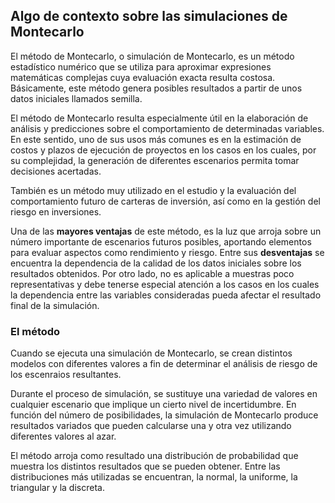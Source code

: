 ## Algo de contexto sobre las simulaciones de Montecarlo

El método de Montecarlo, o simulación de Montecarlo, es un método estadístico numérico que se utiliza para aproximar expresiones matemáticas complejas cuya evaluación exacta resulta costosa. Básicamente, este método genera posibles resultados a partir de unos datos iniciales llamados semilla.

El método de Montecarlo resulta especialmente útil en la elaboración de análisis y predicciones sobre el comportamiento de determinadas variables. En este sentido, uno de sus usos más comunes es en la estimación de costos y plazos de ejecución de proyectos en los casos en los cuales, por su complejidad, la generación de diferentes escenarios permita tomar decisiones acertadas.

También es un método muy utilizado en el estudio y la evaluación del comportamiento futuro de carteras de inversión, así  como en la gestión del riesgo en inversiones.

 Una de las **mayores ventajas** de este método, es la luz que arroja sobre un número importante de escenarios futuros posibles, aportando elementos para evaluar aspectos como rendimiento y riesgo. Entre sus **desventajas** se encuentra la dependencia de la calidad de los datos iniciales sobre los resultados obtenidos. Por otro lado, no es aplicable a muestras poco representativas y debe tenerse especial atención a los casos en los cuales la dependencia entre las variables consideradas pueda afectar el resultado final de la simulación.

### El método

Cuando se ejecuta una simulación de Montecarlo, se crean distintos modelos con diferentes valores a fin de determinar el análisis de riesgo de los escenraios resultantes.

Durante el proceso de simulación, se sustituye una variedad de valores en cualquier escenario que implique un cierto nivel de incertidumbre. En función del número de posibilidades, la simulación de Montecarlo produce resultados variados que pueden calcularse una y otra vez utilizando diferentes valores al azar.

El método arroja como resultado una distribución de probabilidad que muestra los distintos resultados que se pueden obtener. Entre las distribuciones más utilizadas se encuentran, la normal, la uniforme, la triangular y la discreta.
